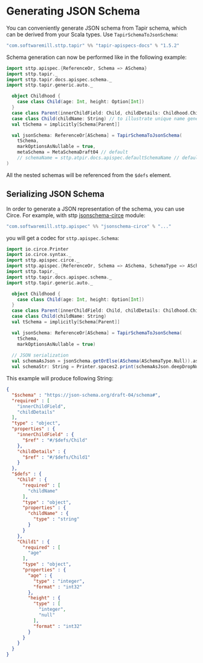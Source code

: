 # Generating JSON Schema

You can conveniently generate JSON schema from Tapir schema, which can be derived from your Scala types. Use `TapirSchemaToJsonSchema`:

```scala
"com.softwaremill.sttp.tapir" %% "tapir-apispecs-docs" % "1.5.2"
```

Schema generation can now be performed like in the following example:

```scala
import sttp.apispec.{ReferenceOr, Schema => ASchema}
import sttp.tapir._
import sttp.tapir.docs.apispec.schema._
import sttp.tapir.generic.auto._

  object Childhood {
    case class Child(age: Int, height: Option[Int])
  }
  case class Parent(innerChildField: Child, childDetails: Childhood.Child)
  case class Child(childName: String) // to illustrate unique name generation // to illustrate unique name generation
  val tSchema = implicitly[Schema[Parent]]

  val jsonSchema: ReferenceOr[ASchema] = TapirSchemaToJsonSchema(
    tSchema,
    markOptionsAsNullable = true,
    metaSchema = MetaSchemaDraft04 // default
    // schemaName = sttp.atpir.docs.apispec.defaultSchemaName // default
)
```

All the nested schemas will be referenced from the `$defs` element.

## Serializing JSON Schema
In order to generate a JSON representation of the schema, you can use Circe. For example, with sttp [jsonschema-circe](https://github.com/softwaremill/sttp-apispec) module:

```scala
"com.softwaremill.sttp.apispec" %% "jsonschema-circe" % "..."
```

you will get a codec for `sttp.apispec.Schema`:

```scala
import io.circe.Printer
import io.circe.syntax._
import sttp.apispec.circe._
import sttp.apispec.{ReferenceOr, Schema => ASchema, SchemaType => ASchemaType}
import sttp.tapir._
import sttp.tapir.docs.apispec.schema._
import sttp.tapir.generic.auto._

  object Childhood {
    case class Child(age: Int, height: Option[Int])
  }
  case class Parent(innerChildField: Child, childDetails: Childhood.Child)
  case class Child(childName: String)
  val tSchema = implicitly[Schema[Parent]]

  val jsonSchema: ReferenceOr[ASchema] = TapirSchemaToJsonSchema(
    tSchema,
    markOptionsAsNullable = true)
  
  // JSON serialization
  val schemaAsJson = jsonSchema.getOrElse(ASchema(ASchemaType.Null)).asJson
  val schemaStr: String = Printer.spaces2.print(schemaAsJson.deepDropNullValues)
```

This example will produce following String:

```json
{
  "$schema" : "https://json-schema.org/draft-04/schema#",
  "required" : [
    "innerChildField",
    "childDetails"
  ],
  "type" : "object",
  "properties" : {
    "innerChildField" : {
      "$ref" : "#/$defs/Child"
    },
    "childDetails" : {
      "$ref" : "#/$defs/Child1"
    }
  },
  "$defs" : {
    "Child" : {
      "required" : [
        "childName"
      ],
      "type" : "object",
      "properties" : {
        "childName" : {
          "type" : "string"
        }
      }
    },
    "Child1" : {
      "required" : [
        "age"
      ],
      "type" : "object",
      "properties" : {
        "age" : {
          "type" : "integer",
          "format" : "int32"
        },
        "height" : {
          "type" : [
            "integer",
            "null"
          ],
          "format" : "int32"
        }
      }
    }
  }
}
```
